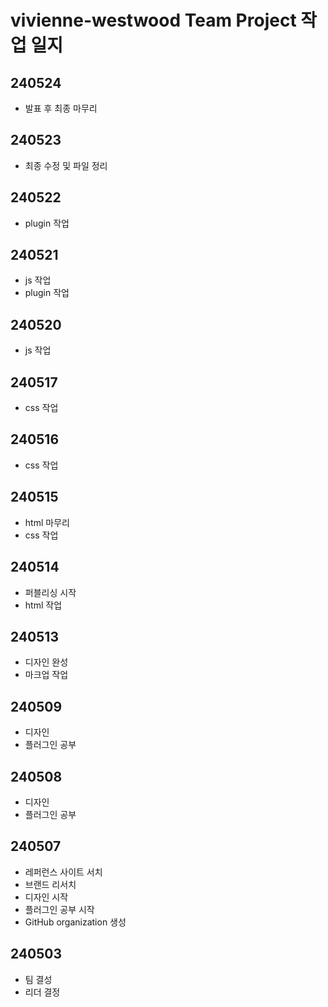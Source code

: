 # vivienne-westwood Team Project 작업 일지
## 240524
* 발표 후 최종 마무리

## 240523
* 최종 수정 및 파일 정리

## 240522
* plugin 작업

## 240521
* js 작업
* plugin 작업

## 240520
* js 작업

## 240517
* css 작업

## 240516
* css 작업

## 240515
* html 마무리
* css 작업

## 240514
* 퍼블리싱 시작
* html 작업

## 240513
* 디자인 완성
* 마크업 작업

## 240509
* 디자인
* 플러그인 공부

## 240508
* 디자인
* 플러그인 공부

## 240507
* 레퍼런스 사이트 서치
* 브랜드 리서치
* 디자인 시작
* 플러그인 공부 시작
* GitHub organization 생성

## 240503
* 팀 결성
* 리더 결정